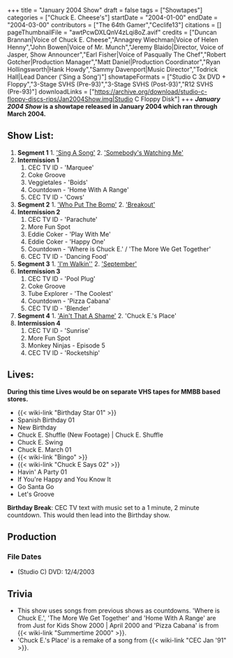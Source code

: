 +++
title = "January 2004 Show"
draft = false
tags = ["Showtapes"]
categories = ["Chuck E. Cheese's"]
startDate = "2004-01-00"
endDate = "2004-03-00"
contributors = ["The 64th Gamer","Ceclife13"]
citations = []
pageThumbnailFile = "awtPcwDXLQnV4zLqi8oZ.avif"
credits = ["Duncan Brannan|Voice of Chuck E. Cheese","Annagrey Wiechman|Voice of Helen Henny","John Bowen|Voice of Mr. Munch","Jeremy Blaido|Director, Voice of Jasper, Show Announcer","Earl Fisher|Voice of Pasqually The Chef","Robert Gotcher|Production Manager","Matt Daniel|Production Coordinator","Ryan Hollingsworth|Hank Howdy","Sammy Davenport|Music Director","Todrick Hall|Lead Dancer ('Sing a Song')"]
showtapeFormats = ["Studio C 3x DVD + Floppy","3-Stage SVHS (Pre-93)","3-Stage SVHS (Post-93)","R12 SVHS (Pre-93)"]
downloadLinks = ["https://archive.org/download/studio-c-floppy-discs-rips/Jan2004Show.img|Studio C Floppy Disk"]
+++
***January 2004 Show* is a showtape released in January 2004 which ran through March 2004.**

## Show List:

1.   **Segment 1**
    1.  ['Sing A Song'](https://en.wikipedia.org/wiki/Sing_a_Song_(Earth,_Wind_%26_Fire_song))
    2.  ['Somebody's Watching Me'](https://en.wikipedia.org/wiki/Somebody%27s_Watching_Me)
2.  **Intermission 1**
    1.  CEC TV ID - 'Marquee'
    2.   Coke Groove
    3.   Veggietales - 'Boids'
    4.  Countdown - 'Home With A Range'
    5.  CEC TV ID - 'Cows'
3.   **Segment 2**
    1.  ['Who Put The Bomp'](https://en.wikipedia.org/wiki/Who_Put_the_Bomp_(in_the_Bomp,_Bomp,_Bomp))
    2.  ['Breakout'](https://en.wikipedia.org/wiki/Breakout_(Swing_Out_Sister_song))
4.  **Intermission 2**
    1.  CEC TV ID - 'Parachute'
    2.   More Fun Spot
    3.   Eddie Coker - 'Play With Me'
    4.  Eddie Coker - 'Happy One'
    5.  Countdown - 'Where is Chuck E.' / 'The More We Get Together'
    6.  CEC TV ID - 'Dancing Food'
5.   **Segment 3**
    1.  ['I'm Walkin''](https://en.wikipedia.org/wiki/I%27m_Walkin%27)
    2.  ['September'](https://en.wikipedia.org/wiki/September_(Earth,_Wind_%26_Fire_song))
6.  **Intermission 3**
    1.  CEC TV ID - 'Pool Plug'
    2.   Coke Groove
    3.   Tube Explorer - 'The Coolest'
    4.  Countdown - 'Pizza Cabana'
    5.  CEC TV ID - 'Blender'
7.   **Segment 4**
    1.  ['Ain't That A Shame'](https://en.wikipedia.org/wiki/Ain%27t_That_a_Shame)
    2.  'Chuck E.'s Place'
8.  **Intermission 4**
    1.  CEC TV ID - 'Sunrise'
    2.   More Fun Spot
    3.   Monkey Ninjas - Episode 5
    4.  CEC TV ID - 'Rocketship'

## Lives:

**During this time Lives would be on separate VHS tapes for MMBB based stores.**

- {{< wiki-link "Birthday Star 01" >}}
- Spanish Birthday 01
- New Birthday
- Chuck E. Shuffle (New Footage) | Chuck E. Shuffle
- Chuck E. Swing
- Chuck E. March 01
- {{< wiki-link "Bingo" >}}
- {{< wiki-link "Chuck E Says 02" >}}
- Havin' A Party 01
- If You're Happy and You Know It
- Go Santa Go
-  Let's Groove

**Birthday Break**: CEC TV text with music set to a 1 minute, 2 minute countdown. This would then lead into the Birthday show.

## Production

### File Dates

- (Studio C) DVD: 12/4/2003

## Trivia

- This show uses songs from previous shows as countdowns. 'Where is Chuck E.', 'The More We Get Together' and 'Home With A Range' are from Just for Kids Show 2000 | April 2000 and 'Pizza Cabana' is from {{< wiki-link "Summertime 2000" >}}.
- 'Chuck E.'s Place' is a remake of a song from {{< wiki-link "CEC Jan '91" >}}.
